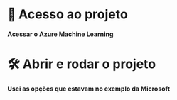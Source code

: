 # 📁 Acesso ao projeto

**Acessar o Azure Machine Learning**

# 🛠️ Abrir e rodar o projeto

**Usei as opções que estavam no exemplo da Microsoft**
